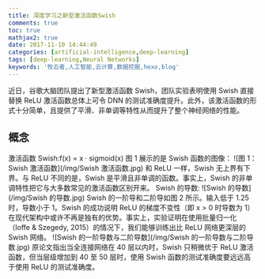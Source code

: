 ```yaml
---
title: 深度学习之新型激活函数Swish
comments: true
toc: true
mathjax2: true
date: 2017-11-10 14:44:49
categories: [artificial-intelligence,deep-learning]
tags: [deep-learning,Neural Networks]
keywords: '牧云者,人工智能,云计算,数据挖掘,hexo,blog'
---
```

近日，谷歌大脑团队提出了新型激活函数 Swish，团队实验表明使用 Swish 直接替换 ReLU 激活函数总体上可令 DNN 的测试准确度提升。此外，该激活函数的形式十分简单，且提供了平滑、非单调等特性从而提升了整个神经网络的性能。
 <!--more-->
## 概念
 激活函数 Swish:f(x) = x · sigmoid(x)
 图 1 展示的是 Swish 函数的图像：
 ![图 1：Swish 激活函数](/img/Swish 激活函数.jpg)
 和 ReLU 一样，Swish 无上界有下界。与 ReLU 不同的是，Swish 是平滑且非单调的函数。事实上，Swish 的非单调特性把它与大多数常见的激活函数区别开来。
 Swish 的导数:
 ![Swish 的导数](/img/Swish 的导数.jpg)
 Swish 的一阶导和二阶导如图 2 所示。输入低于 1.25 时，导数小于 1。Swish 的成功说明 ReLU 的梯度不变性（即 x > 0 时导数为 1）在现代架构中或许不再是独有的优势。事实上，实验证明在使用批量归一化（Ioffe & Szegedy, 2015）的情况下，我们能够训练出比 ReLU 网络更深层的 Swish 网络。
 ![Swish 的一阶导数与二阶导数](/img/Swish 的一阶导数与二阶导数.jpg)
 原论文指出当全连接网络在 40 层以内时，Swish 只稍微优于 ReLU 激活函数，但当层级增加到 40 至 50 层时，使用 Swish 函数的测试准确度要远远高于使用 ReLU 的测试准确度。


 
